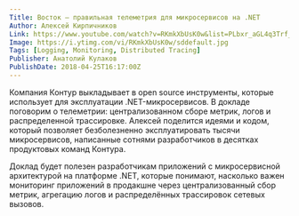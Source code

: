 ```yaml
---
Title: Восток — правильная телеметрия для микросервисов на .NET
Author: Алексей Кирпичников
Link: https://www.youtube.com/watch?v=RKmkXbUsK0w&list=PLbxr_aGL4q3Trf_b2Mr-P9PEafLY48aBw
Image: https://i.ytimg.com/vi/RKmkXbUsK0w/sddefault.jpg
Tags: [Logging, Monitoring, Distributed Tracing]
Publisher: Анатолий Кулаков
PublishDate: 2018-04-25T16:17:00Z
---
```

Компания Контур выкладывает в open source инструменты, которые использует для эксплуатации .NET-микросервисов. В докладе поговорим о телеметрии: централизованном сборе метрик, логов и распределенной трассировке. Алексей поделится идеями и кодом, который позволяет безболезненно эксплуатировать тысячи микросервисов, написанные сотнями разработчиков в десятках продуктовых команд Контура.

Доклад будет полезен разработчикам приложений с микросервисной архитектурой на платформе .NET, которые понимают, насколько важен мониторинг приложений в продакшне через централизованный сбор метрик, агрегацию логов и распределённых трассировок сетевых вызовов.
